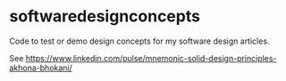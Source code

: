 # softwaredesignconcepts
Code to test or demo design concepts for my software design articles.

See https://www.linkedin.com/pulse/mnemonic-solid-design-principles-akhona-bhokani/
